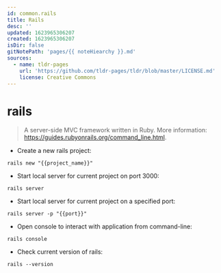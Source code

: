 ```yaml
---
id: common.rails
title: Rails
desc: ''
updated: 1623965306207
created: 1623965306207
isDir: false
gitNotePath: 'pages/{{ noteHiearchy }}.md'
sources:
  - name: tldr-pages
    url: 'https://github.com/tldr-pages/tldr/blob/master/LICENSE.md'
    license: Creative Commons
---
```

# rails

> A server-side MVC framework written in Ruby.
> More information: <https://guides.rubyonrails.org/command_line.html>.

- Create a new rails project:

`rails new "{{project_name}}"`

- Start local server for current project on port 3000:

`rails server`

- Start local server for current project on a specified port:

`rails server -p "{{port}}"`

- Open console to interact with application from command-line:

`rails console`

- Check current version of rails:

`rails --version`

